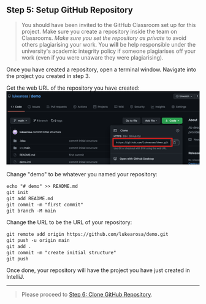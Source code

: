 ## Step 5: Setup GitHub Repository

> You should have been invited to the GitHub Classroom set up for this project. Make sure you create a repository inside the team on Classrooms.
> *Make sure you set the repository as private* to avoid others plagiarising your work. You **will** be help responsible 
under the university's academic integrity policy if someone plagiarises off your work (even if you were unaware they were
plagiarising).  

Once you have created a repository, open a terminal window. Navigate into the project you created in step 3.

Get the web URL of the repository you have created:
![](resources/5_github_setup_1.png)

Change "demo" to be whatever you named your repository:
````
echo "# demo" >> README.md
git init
git add README.md
git commit -m "first commit"
git branch -M main
````

Change the URL to be the URL of your repository:
````
git remote add origin https://github.com/lukearosa/demo.git
git push -u origin main
git add .
git commit -m "create initial structure"
git push
````

Once done, your repository will have the project you have just created in IntelliJ.

---

> Please proceed to [Step 6: Clone GitHub Repository](6_github_clone.md).

